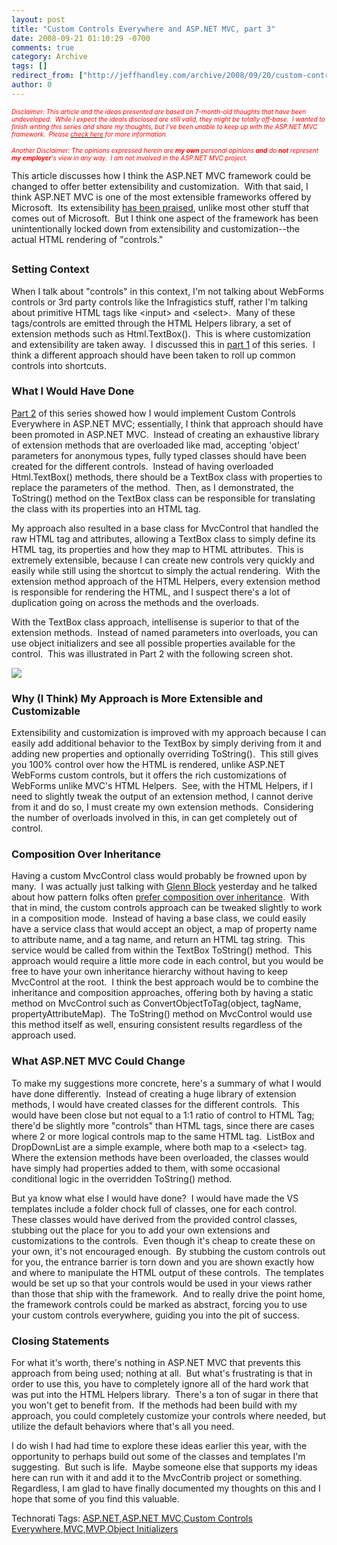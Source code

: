 ```yaml
---
layout: post
title: "Custom Controls Everywhere and ASP.NET MVC, part 3"
date: 2008-09-21 01:10:29 -0700
comments: true
category: Archive
tags: []
redirect_from: ["http://jeffhandley.com/archive/2008/09/20/custom-controls-everywhere-and-asp.net-mvc-part-3.aspx"]
author: 0
---
```

<!-- more -->
<p><em><font color="#ff0000" size="1">Disclaimer: This article and the ideas presented are based on 7-month-old thoughts that have been undeveloped.  While I expect the ideals disclosed are still valid, they might be totally off-base.  I wanted to finish writing this series and share my thoughts, but I've been unable to keep up with the ASP.NET MVC framework.  Please </font><a href="http://blog.jeffhandley.com/archive/2008/09/07/custom-controls-everywhere-and-asp.net-mvc-incomplete.aspx" target="_blank"><font color="#ff0000" size="1">check here</font></a><font color="#ff0000" size="1"> for more information.</font></em></p>  <p><em><font color="#ff0000" size="1">Another Disclaimer: The opinions expressed herein are <b>my</b> <b>own</b> personal opinions <b>and</b> do <b>not</b> represent <b>my</b> <b>employer</b>'s view in any way.  I am not involved in the ASP.NET MVC project.</font></em></p>  <p>This article discusses how I think the ASP.NET MVC framework could be changed to offer better extensibility and customization.  With that said, I think ASP.NET MVC is one of the most extensible frameworks offered by Microsoft.  Its extensibility <a href="http://jeffreypalermo.com/blog/mvccontrib-now-with-subcontroller-support/" target="_blank">has been praised</a>, unlike most other stuff that comes out of Microsoft.  But I think one aspect of the framework has been unintentionally locked down from extensibility and customization--the actual HTML rendering of "controls."</p>  <h2></h2>  <h3>Setting Context</h3>  <p>When I talk about "controls" in this context, I'm not talking about WebForms controls or 3rd party controls like the Infragistics stuff, rather I'm talking about primitive HTML tags like &lt;input&gt; and &lt;select&gt;.  Many of these tags/controls are emitted through the HTML Helpers library, a set of extension methods such as Html.TextBox().  This is where customization and extensibility are taken away.  I discussed this in <a href="http://blog.jeffhandley.com/archive/2008/02/24/custom-controls-everywhere-and-asp.net-mvc-part-1.aspx" target="_blank">part 1</a> of this series.  I think a different approach should have been taken to roll up common controls into shortcuts.</p>  <h3>What I Would Have Done</h3>  <p><a href="http://blog.jeffhandley.com/archive/2008/03/08/custom-controls-everywhere-and-asp.net-mvc-part-2.aspx" target="_blank">Part 2</a> of this series showed how I would implement Custom Controls Everywhere in ASP.NET MVC; essentially, I think that approach should have been promoted in ASP.NET MVC.  Instead of creating an exhaustive library of extension methods that are overloaded like mad, accepting 'object' parameters for anonymous types, fully typed classes should have been created for the different controls.  Instead of having overloaded Html.TextBox() methods, there should be a TextBox class with properties to replace the parameters of the method.  Then, as I demonstrated, the ToString() method on the TextBox class can be responsible for translating the class with its properties into an HTML tag.</p>  <p>My approach also resulted in a base class for MvcControl that handled the raw HTML tag and attributes, allowing a TextBox class to simply define its HTML tag, its properties and how they map to HTML attributes.  This is extremely extensible, because I can create new controls very quickly and easily while still using the shortcut to simply the actual rendering.  With the extension method approach of the HTML Helpers, every extension method is responsible for rendering the HTML, and I suspect there's a lot of duplication going on across the methods and the overloads.</p>  <p>With the TextBox class approach, intellisense is superior to that of the extension methods.  Instead of named parameters into overloads, you can use object initializers and see all possible properties available for the control.  This was illustrated in Part 2 with the following screen shot.</p>  <p><img src="http://blog.jeffhandley.com/Images/PostImages/CustomControlsEverywhereandA.NETMVCpart2_BBEB/image_3.png" /> </p>  <h3>Why (I Think) My Approach is More Extensible and Customizable</h3>  <p>Extensibility and customization is improved with my approach because I can easily add additional behavior to the TextBox by simply deriving from it and adding new properties and optionally overriding ToString().  This still gives you 100% control over how the HTML is rendered, unlike ASP.NET WebForms custom controls, but it offers the rich customizations of WebForms unlike MVC's HTML Helpers.  See, with the HTML Helpers, if I need to slightly tweak the output of an extension method, I cannot derive from it and do so, I must create my own extension methods.  Considering the number of overloads involved in this, in can get completely out of control.</p>  <h3>Composition Over Inheritance</h3>  <p>Having a custom MvcControl class would probably be frowned upon by many.  I was actually just talking with <a href="http://blogs.msdn.com/gblock/" target="_blank">Glenn Block</a> yesterday and he talked about how pattern folks often <a href="http://haacked.com/archive/2007/12/11/favor-composition-over-inheritance-and-other-pithy-catch-phrases.aspx" target="_blank">prefer composition over inheritance</a>.  With that in mind, the custom controls approach can be tweaked slightly to work in a composition mode.  Instead of having a base class, we could easily have a service class that would accept an object, a map of property name to attribute name, and a tag name, and return an HTML tag string.  This service would be called from within the TextBox ToString() method.  This approach would require a little more code in each control, but you would be free to have your own inheritance hierarchy without having to keep MvcControl at the root.  I think the best approach would be to combine the inheritance and composition approaches, offering both by having a static method on MvcControl such as ConvertObjectToTag(object, tagName, propertyAttributeMap).  The ToString() method on MvcControl would use this method itself as well, ensuring consistent results regardless of the approach used.</p>  <h3>What ASP.NET MVC Could Change</h3>  <p>To make my suggestions more concrete, here's a summary of what I would have done differently.  Instead of creating a huge library of extension methods, I would have created classes for the different controls.  This would have been close but not equal to a 1:1 ratio of control to HTML Tag; there'd be slightly more "controls" than HTML tags, since there are cases where 2 or more logical controls map to the same HTML tag.  ListBox and DropDownList are a simple example, where both map to a &lt;select&gt; tag.  Where the extension methods have been overloaded, the classes would have simply had properties added to them, with some occasional conditional logic in the overridden ToString() method.</p>  <p>But ya know what else I would have done?  I would have made the VS templates include a folder chock full of classes, one for each control.  These classes would have derived from the provided control classes, stubbing out the place for you to add your own extensions and customizations to the controls.  Even though it's cheap to create these on your own, it's not encouraged enough.  By stubbing the custom controls out for you, the entrance barrier is torn down and you are shown exactly how and where to manipulate the HTML output of these controls.  The templates would be set up so that your controls would be used in your views rather than those that ship with the framework.  And to really drive the point home, the framework controls could be marked as abstract, forcing you to use your custom controls everywhere, guiding you into the pit of success.</p>  <h3>Closing Statements</h3>  <p>For what it's worth, there's nothing in ASP.NET MVC that prevents this approach from being used; nothing at all.  But what's frustrating is that in order to use this, you have to completely ignore all of the hard work that was put into the HTML Helpers library.  There's a ton of sugar in there that you won't get to benefit from.  If the methods had been build with my approach, you could completely customize your controls where needed, but utilize the default behaviors where that's all you need.</p>  <p>I do wish I had had time to explore these ideas earlier this year, with the opportunity to perhaps build out some of the classes and templates I'm suggesting.  But such is life.  Maybe someone else that supports my ideas here can run with it and add it to the MvcContrib project or something.  Regardless, I am glad to have finally documented my thoughts on this and I hope that some of you find this valuable.</p>  <div class="wlWriterSmartContent" id="scid:0767317B-992E-4b12-91E0-4F059A8CECA8:80e1a819-9679-484f-b023-e7c5c68cd500" style="padding-right: 0px; display: inline; padding-left: 0px; padding-bottom: 0px; margin: 0px; padding-top: 0px">Technorati Tags: <a href="http://technorati.com/tags/ASP.NET" rel="tag">ASP.NET</a>,<a href="http://technorati.com/tags/ASP.NET%20MVC" rel="tag">ASP.NET MVC</a>,<a href="http://technorati.com/tags/Custom%20Controls%20Everywhere" rel="tag">Custom Controls Everywhere</a>,<a href="http://technorati.com/tags/MVC" rel="tag">MVC</a>,<a href="http://technorati.com/tags/MVP" rel="tag">MVP</a>,<a href="http://technorati.com/tags/Object%20Initializers" rel="tag">Object Initializers</a></div>

